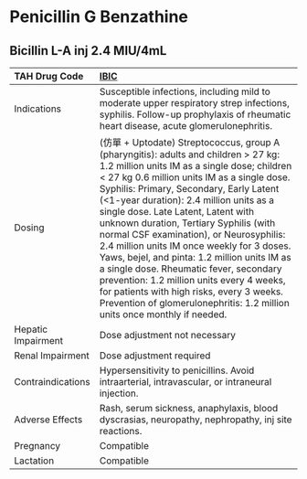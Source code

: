 # Penicillin G Benzathine

## Bicillin L-A inj 2.4 MIU/4mL

| TAH Drug Code      | [**IBIC**](https://www.tahsda.org.tw/drugs/hissearch.php?drug_code=IBIC)                                                                                                                                                                                                                                                                                                                                                                                                                                                                                                                                                                                                                                           |
|:-------------------|:-------------------------------------------------------------------------------------------------------------------------------------------------------------------------------------------------------------------------------------------------------------------------------------------------------------------------------------------------------------------------------------------------------------------------------------------------------------------------------------------------------------------------------------------------------------------------------------------------------------------------------------------------------------------------------------------------------------------|
| Indications        | Susceptible infections, including mild to moderate upper respiratory strep infections, syphilis. Follow-up prophylaxis of rheumatic heart disease, acute glomerulonephritis.                                                                                                                                                                                                                                                                                                                                                                                                                                                                                                                                       |
| Dosing             | (仿單 + Uptodate) Streptococcus, group A (pharyngitis): adults and children > 27 kg: 1.2 million units IM as a single dose; children < 27 kg 0.6 million units IM as a single dose. Syphilis: Primary, Secondary, Early Latent (<1-year duration): 2.4 million units as a single dose. Late Latent, Latent with unknown duration, Tertiary Syphilis (with normal CSF examination), or Neurosyphilis: 2.4 million units IM once weekly for 3 doses. Yaws, bejel, and pinta: 1.2 million units IM as a single dose. Rheumatic fever, secondary prevention: 1.2 million units every 4 weeks, for patients with high risks, every 3 weeks. Prevention of glomerulonephritis: 1.2 million units once monthly if needed. |
| Hepatic Impairment | Dose adjustment not necessary                                                                                                                                                                                                                                                                                                                                                                                                                                                                                                                                                                                                                                                                                      |
| Renal Impairment   | Dose adjustment required                                                                                                                                                                                                                                                                                                                                                                                                                                                                                                                                                                                                                                                                                           |
| Contraindications  | Hypersensitivity to penicillins. Avoid intraarterial, intravascular, or intraneural injection.                                                                                                                                                                                                                                                                                                                                                                                                                                                                                                                                                                                                                     |
| Adverse Effects    | Rash, serum sickness, anaphylaxis, blood dyscrasias, neuropathy, nephropathy, inj site reactions.                                                                                                                                                                                                                                                                                                                                                                                                                                                                                                                                                                                                                  |
| Pregnancy          | Compatible                                                                                                                                                                                                                                                                                                                                                                                                                                                                                                                                                                                                                                                                                                         |
| Lactation          | Compatible                                                                                                                                                                                                                                                                                                                                                                                                                                                                                                                                                                                                                                                                                                         |

